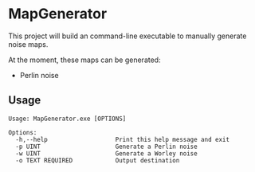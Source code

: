 # MapGenerator
This project will build an command-line executable to manually generate noise maps. 

At the moment, these maps can be generated:
- Perlin noise

## Usage
```
Usage: MapGenerator.exe [OPTIONS]

Options:
  -h,--help                   Print this help message and exit
  -p UINT                     Generate a Perlin noise
  -w UINT                     Generate a Worley noise
  -o TEXT REQUIRED            Output destination

```